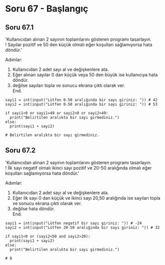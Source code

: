 # Soru 67 - Başlangıç


## Soru 67.1

'Kullanıcıdan alınan 2 sayının toplamlarını gösteren programı tasarlayın. <br>
! Sayılar pozitif ve 50 den küçük olmalı eğer koşulları sağlamıyorsa hata döndür.'

Adımlar:
1. Kullanıcıdan 2 adet sayı al ve değişkenlere ata.
2. Eğer alınan sayılar 0 dan küçük veya 50 den büyük ise kullanıcıya hata döndür.
3. değilse sayıları topla ve sonucu ekrana çıktı olarak ver. <br>
End.

```
sayi1 = int(input("Lütfen 0-50 aralığında bir sayı giriniz: ")) # 42
sayi2 = int(input("Lütfen 0-50 aralığında bir sayı giriniz: ")) # 53

if sayi1<0 or sayi1>49 or sayi2<0 or sayi2>49:
  print("Belirtilen aralıkta bir sayı girmediniz.")
else:
  print(sayi1 + sayi2)

# Belirtilen aralıkta bir sayı girmediniz.

```


## Soru 67.2

'Kullanıcıdan alınan 2 sayının toplamlarını gösteren programı tasarlayın. <br>
! İlk sayı negatif olmalı ikinci sayı pozitif ve 20-50 aralığında olmalı eğer koşulları sağlamıyorsa hata döndür.'

Adımlar:
1. Kullanıcıdan 2 adet sayı al ve değişkenlere ata.
2. Eğer ilk sayı 0 dan küçük ve ikinci sayı 20,50 aralığında ise sayıları topla ve sonucu ekrana çıktı olarak ver.
3. değilse hata döndür. <br>
End.

```
sayi1 = int(input("Lütfen negatif bir sayı giriniz: ")) # -24
sayi2 = int(input("Lütfen 20-50 aralığında bir sayı giriniz: ")) # 32

if sayi1<0 or (sayi2<50 and sayi2>20):
  print(sayi1 + sayi2)
else:
  print("Belirtilen aralıkta bir sayı girmediniz.")

# 8

```
